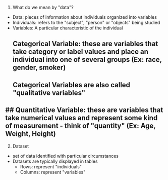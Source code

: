 <!-- Exploratory Data Analysis --> 

1. What do we mean by "data"?
  - Data: pieces of information about individuals organized into variables 
  - Individuals: refers to the "subject", "person" or "objects" being studied 
  - Variables: A particular characteristic of the individual 
    ## Categorical Variable: these are variables that take category or label values and place an individual into one of several groups (Ex: race, gender, smoker)
    ## Categorical Variables are also called "qualitative variables" 
    
## ## Quantitative Variable: these are variables that take numerical values and represent some kind of measurement - think of "quantity" (Ex: Age, Weight, Height)
  
2. Dataset 
  - set of data identified with particular circumstances
  - Datasets are typically displayed in tables  
    - Rows: represent "individuals"
    - Columns: represent "variables" 
    
